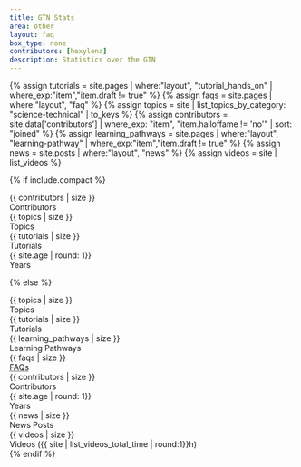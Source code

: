 ```yaml
---
title: GTN Stats
area: other
layout: faq
box_type: none
contributors: [hexylena]
description: Statistics over the GTN
---
```


<!-- tutorial stats -->
{% assign tutorials = site.pages | where:"layout", "tutorial_hands_on" | where_exp:"item","item.draft != true" %}
{% assign faqs = site.pages | where:"layout", "faq" %}
{% assign topics = site | list_topics_by_category: "science-technical" | to_keys %}
{% assign contributors = site.data['contributors'] | where_exp: "item", "item.halloffame != 'no'" | sort: "joined" %}
{% assign learning_pathways = site.pages | where:"layout", "learning-pathway" | where_exp:"item","item.draft != true"  %}
{% assign news = site.posts | where:"layout", "news" %}
{% assign videos = site | list_videos  %}


{% if include.compact %}
<div class="row" style="color: var(--text-color-boxtitle)">

<div class="col-md-3 col-sm-6 col-6">
 <div class="gtn-card color-comment">
   <div class="card-title-small">{{ contributors | size }}</div>
   <div class="card-text-small">Contributors</div>
 </div>
</div>

<div class="col-md-3 col-sm-6 col-6">
 <div class="gtn-card color-agenda">
   <div class="card-title-small">{{ topics | size }}</div>
   <div class="card-text-small">Topics</div>
 </div>
</div>

<div class="col-md-3 col-sm-6 col-6">
 <div class="gtn-card color-tip">
   <div class="card-title-small">{{ tutorials | size }}</div>
   <div class="card-text-small">Tutorials</div>
 </div>
</div>

<div class="col-md-3 col-sm-6 col-6">
 <div class="gtn-card color-handson">
   <div class="card-title-small">{{ site.age | round: 1}}</div>
   <div class="card-text-small">Years</div>
 </div>
</div>

</div>

{% else %}

<div class="row" style="color: var(--text-color-boxtitle)">

<div class="col-md-3">
 <div class="gtn-card color-agenda">
   <div class="card-title">{{ topics | size }}</div>
   <div class="card-text">Topics</div>
 </div>
</div>

<div class="col-md-3">
 <div class="gtn-card color-tip">
   <div class="card-title">{{ tutorials | size }}</div>
   <div class="card-text">Tutorials</div>
 </div>
</div>

<div class="col-md-3">
 <div class="gtn-card color-handson">
   <div class="card-title">{{ learning_pathways | size }}</div>
   <div class="card-text-small">Learning Pathways</div>
 </div>
</div>

<div class="col-md-3">
 <div class="gtn-card color-details">
   <div class="card-title">{{ faqs | size }}</div>
   <div class="card-text"><abbr title="Frequently Asked Questions">FAQs</abbr></div>
 </div>
</div>

<div class="col-md-3">
 <div class="gtn-card color-comment">
   <div class="card-title">{{ contributors | size }}</div>
   <div class="card-text">Contributors</div>
 </div>
</div>

<div class="col-md-3">
 <div class="gtn-card color-handson">
   <div class="card-title">{{ site.age | round: 1}}</div>
   <div class="card-text">Years</div>
 </div>
</div>

<div class="col-md-3">
 <div class="gtn-card color-handson">
   <div class="card-title">{{ news | size }}</div>
   <div class="card-text">News Posts</div>
 </div>
</div>

<div class="col-md-3">
 <div class="gtn-card color-handson">
   <div class="card-title">{{ videos | size }}</div>
   <div class="card-text">Videos ({{ site | list_videos_total_time | round:1}}h)</div>
 </div>
</div>

</div>
{% endif %}
